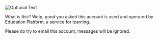 ![Optional Text](https://u.cubeupload.com/11123423423/OpeningImage.jpg)

What is this?
Welp, good you asked this account is used and operated by Education Platform, a service for learning.

Please do try to email this account, messages will be ignored.
